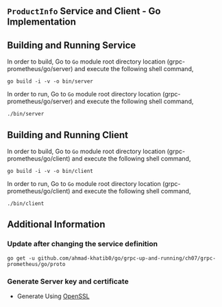 ## ``ProductInfo`` Service and Client - Go Implementation

## Building and Running Service

In order to build, Go to ``Go`` module root directory location (grpc-prometheus/go/server) and execute the following
 shell command,
```
go build -i -v -o bin/server
```

In order to run, Go to ``Go`` module root directory location (grpc-prometheus/go/server) and execute the following
shell command,

```
./bin/server
```

## Building and Running Client   

In order to build, Go to ``Go`` module root directory location (grpc-prometheus/go/client) and execute the following
 shell command,
```
go build -i -v -o bin/client
```

In order to run, Go to ``Go`` module root directory location (grpc-prometheus/go/client) and execute the following
shell command,

```
./bin/client
```

## Additional Information

### Update after changing the service definition

```shell script 
go get -u github.com/ahmad-khatib0/go/grpc-up-and-running/ch07/grpc-prometheus/go/proto
```


### Generate Server key and certificate

* Generate Using [OpenSSL](../certs/README.md)